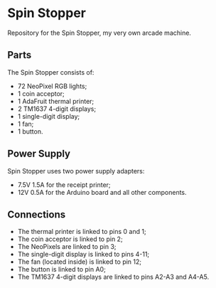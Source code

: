 # Spin Stopper
Repository for the Spin Stopper, my very own arcade machine.

## Parts
The Spin Stopper consists of:
- 72 NeoPixel RGB lights;
- 1 coin acceptor;
- 1 AdaFruit thermal printer;
- 2 TM1637 4-digit displays;
- 1 single-digit display;
- 1 fan;
- 1 button.
## Power Supply
Spin Stopper uses two power supply adapters:
- 7.5V 1.5A for the receipt printer;
- 12V 0.5A for the Arduino board and all other components.
## Connections
- The thermal printer is linked to pins 0 and 1;
- The coin acceptor is linked to pin 2;
- The NeoPixels are linked to pin 3;
- The single-digit display is linked to pins 4-11;
- The fan (located inside) is linked to pin 12;
- The button is linked to pin A0;
- The TM1637 4-digit displays are linked to pins A2-A3 and A4-A5.
